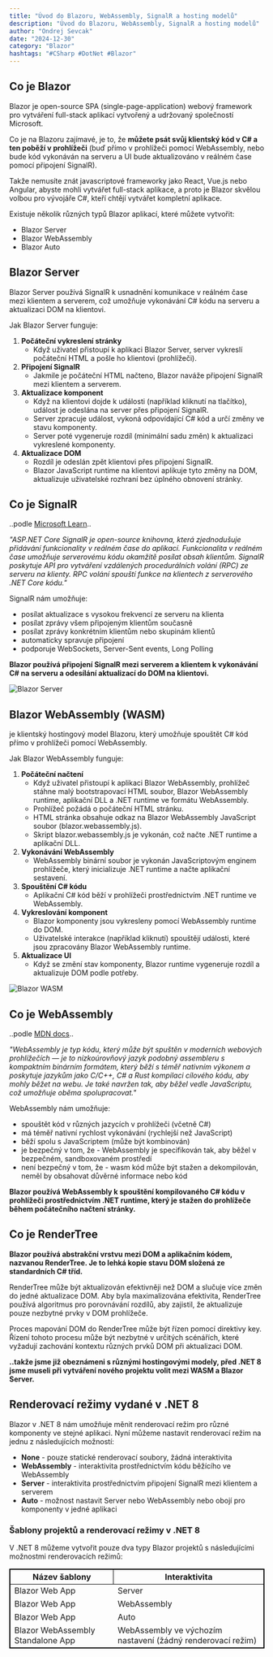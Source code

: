 ```yaml
---
title: "Úvod do Blazoru, WebAssembly, SignalR a hosting modelů"
description: "Úvod do Blazoru, WebAssembly, SignalR a hosting modelů"
author: "Ondrej Sevcak"
date: "2024-12-30"
category: "Blazor"
hashtags: "#CSharp #DotNet #Blazor"
---
```


## Co je Blazor

Blazor je open-source SPA (single-page-application) webový framework pro vytváření full-stack aplikací vytvořený a udržovaný společností Microsoft.

Co je na Blazoru zajímavé, je to, že **můžete psát svůj klientský kód v C# a ten poběží v prohlížeči** (buď přímo v prohlížeči pomocí WebAssembly, nebo bude kód vykonáván na serveru a UI bude aktualizováno v reálném čase pomocí připojení SignalR).

Takže nemusíte znát javascriptové frameworky jako React, Vue.js nebo Angular, abyste mohli vytvářet full-stack aplikace, a proto je Blazor skvělou volbou pro vývojáře C#, kteří chtějí vytvářet kompletní aplikace.

Existuje několik různých typů Blazor aplikací, které můžete vytvořit:

- Blazor Server
- Blazor WebAssembly
- Blazor Auto

## Blazor Server

Blazor Server používá SignalR k usnadnění komunikace v reálném čase mezi klientem a serverem, což umožňuje vykonávání C# kódu na serveru a aktualizaci DOM na klientovi.

Jak Blazor Server funguje:

1. **Počáteční vykreslení stránky**
    - Když uživatel přistoupí k aplikaci Blazor Server, server vykreslí počáteční HTML a pošle ho klientovi (prohlížeči).
2. **Připojení SignalR**
    - Jakmile je počáteční HTML načteno, Blazor naváže připojení SignalR mezi klientem a serverem.
3. **Aktualizace komponent**
    - Když na klientovi dojde k události (například kliknutí na tlačítko), událost je odeslána na server přes připojení SignalR.
    - Server zpracuje událost, vykoná odpovídající C# kód a určí změny ve stavu komponenty.
    - Server poté vygeneruje rozdíl (minimální sadu změn) k aktualizaci vykreslené komponenty.
4. **Aktualizace DOM**
    - Rozdíl je odeslán zpět klientovi přes připojení SignalR.
    - Blazor JavaScript runtime na klientovi aplikuje tyto změny na DOM, aktualizuje uživatelské rozhraní bez úplného obnovení stránky.

## Co je SignalR

..podle [Microsoft Learn](https://learn.microsoft.com/en-us/aspnet/core/signalr/introduction?view=aspnetcore-8.0)..

*"ASP.NET Core SignalR je open-source knihovna, která zjednodušuje přidávání funkcionality v reálném čase do aplikací. Funkcionalita v reálném čase umožňuje serverovému kódu okamžitě posílat obsah klientům. SignalR poskytuje API pro vytváření vzdálených procedurálních volání (RPC) ze serveru na klienty. RPC volání spouští funkce na klientech z serverového .NET Core kódu."*

SignalR nám umožňuje:

- posílat aktualizace s vysokou frekvencí ze serveru na klienta
- posílat zprávy všem připojeným klientům současně
- posílat zprávy konkrétním klientům nebo skupinám klientů
- automaticky spravuje připojení
- podporuje WebSockets, Server-Sent events, Long Polling

**Blazor používá připojení SignalR mezi serverem a klientem k vykonávání C# na serveru a odesílání aktualizací do DOM na klientovi.**

![Blazor Server](https://ondrejsevcak.github.io/img/blazor-server.png)

## Blazor WebAssembly (WASM)

je klientský hostingový model Blazoru, který umožňuje spouštět C# kód přímo v prohlížeči pomocí WebAssembly.

Jak Blazor WebAssembly funguje:

1. **Počáteční načtení**
    - Když uživatel přistoupí k aplikaci Blazor WebAssembly, prohlížeč stáhne malý bootstrapovací HTML soubor, Blazor WebAssembly runtime, aplikační DLL a .NET runtime ve formátu WebAssembly.
    - Prohlížeč požádá o počáteční HTML stránku.
    - HTML stránka obsahuje odkaz na Blazor WebAssembly JavaScript soubor (blazor.webassembly.js).
    - Skript blazor.webassembly.js je vykonán, což načte .NET runtime a aplikační DLL.
2. **Vykonávání WebAssembly**
    - WebAssembly binární soubor je vykonán JavaScriptovým enginem prohlížeče, který inicializuje .NET runtime a načte aplikační sestavení.
3. **Spouštění C# kódu**
    - Aplikační C# kód běží v prohlížeči prostřednictvím .NET runtime ve WebAssembly.
4. **Vykreslování komponent**
    - Blazor komponenty jsou vykresleny pomocí WebAssembly runtime do DOM.
    - Uživatelské interakce (například kliknutí) spouštějí události, které jsou zpracovány Blazor WebAssembly runtime.
5. **Aktualizace UI**
    - Když se změní stav komponenty, Blazor runtime vygeneruje rozdíl a aktualizuje DOM podle potřeby.

![Blazor WASM](https://ondrejsevcak.github.io/img/blazor-webassembly.png)

## Co je WebAssembly

..podle [MDN docs](https://developer.mozilla.org/en-US/docs/WebAssembly)..

*"WebAssembly je typ kódu, který může být spuštěn v moderních webových prohlížečích — je to nízkoúrovňový jazyk podobný assembleru s kompaktním binárním formátem, který běží s téměř nativním výkonem a poskytuje jazykům jako C/C++, C# a Rust kompilaci cílového kódu, aby mohly běžet na webu. Je také navržen tak, aby běžel vedle JavaScriptu, což umožňuje oběma spolupracovat."*

WebAssembly nám umožňuje:

- spouštět kód v různých jazycích v prohlížeči (včetně C#)
- má téměř nativní rychlost vykonávání (rychlejší než JavaScript)
- běží spolu s JavaScriptem (může být kombinován)
- je bezpečný v tom, že - WebAssembly je specifikován tak, aby běžel v bezpečném, sandboxovaném prostředí
- není bezpečný v tom, že - wasm kód může být stažen a dekompilován, neměl by obsahovat důvěrné informace nebo kód

**Blazor používá WebAssembly k spouštění kompilovaného C# kódu v prohlížeči prostřednictvím .NET runtime, který je stažen do prohlížeče během počátečního načtení stránky.**

## Co je RenderTree

**Blazor používá abstrakční vrstvu mezi DOM a aplikačním kódem, nazvanou RenderTree. Je to lehká kopie stavu DOM složená ze standardních C# tříd.**

RenderTree může být aktualizován efektivněji než DOM a slučuje více změn do jedné aktualizace DOM. Aby byla maximalizována efektivita, RenderTree používá algoritmus pro porovnávání rozdílů, aby zajistil, že aktualizuje pouze nezbytné prvky v DOM prohlížeče.

Proces mapování DOM do RenderTree může být řízen pomocí direktivy key. Řízení tohoto procesu může být nezbytné v určitých scénářích, které vyžadují zachování kontextu různých prvků DOM při aktualizaci DOM.

**..takže jsme již obeznámeni s různými hostingovými modely, před .NET 8 jsme museli při vytváření nového projektu volit mezi WASM a Blazor Server.**

## Renderovací režimy vydané v .NET 8

Blazor v .NET 8 nám umožňuje měnit renderovací režim pro různé komponenty ve stejné aplikaci.
Nyní můžeme nastavit renderovací režim na jednu z následujících možností:

- **None** - pouze statické renderovací soubory, žádná interaktivita
- **WebAssembly** - interaktivita prostřednictvím kódu běžícího ve WebAssembly
- **Server** - interaktivita prostřednictvím připojení SignalR mezi klientem a serverem
- **Auto** - možnost nastavit Server nebo WebAssembly nebo obojí pro komponenty v jedné aplikaci

### Šablony projektů a renderovací režimy v .NET 8

V .NET 8 můžeme vytvořit pouze dva typy Blazor projektů s následujícími možnostmi renderovacích režimů:

<table style="border: 1px solid black;">
    <thead style="border: 1px solid black;">
        <tr style="border: 1px solid black;">
            <th style="border: 1px solid black;">Název šablony</th>
            <th style="border: 1px solid black;">Interaktivita</th>
        </tr>
    </thead>
    <tbody style="border: 1px solid black;">
        <tr>
            <td>Blazor Web App</td>
            <td>Server</td>
        </tr>
        <tr>
            <td>Blazor Web App</td>
            <td>WebAssembly</td>
        </tr>
        <tr>
            <td>Blazor Web App</td>
            <td>Auto</td>
        </tr>
        <tr>
            <td>Blazor WebAssembly Standalone App</td>
            <td>WebAssembly ve výchozím nastavení (žádný renderovací režim)</td>
        </tr>
    </tbody>    
</table>